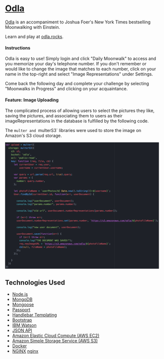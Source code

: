 # [Odla][odla]

[Odla][odla] is an accompaniment to Joshua Foer's New York Times bestselling Moonwalking with Einstein.

Learn and play at [odla.rocks][odla].

#### Instructions
Odla is easy to use! Simply login and click "Daily Moonwalk" to access and you memorize your day's telephone number. If you don't remember or would like to change the image that matches to each number, click on your name in the top-right and select "Image Representations" under Settings.

Come back the following day and complete your challenge by selecting "Moonwalks in Progress" and clicking on your acquaintance.


#### Feature: Image Uploading
The complicated process of allowing users to select the pictures they like, saving the pictures, and associating them to users as their imageRepresentations in the database is fulfilled by the following code.

The `multer and `multerS3` libraries were used to store the image on Amazon's S3 cloud storage.

![uploadCode]




## Technologies Used

* [Node.js][node]
* [MongoDB][mongo]
* [Mongoose][mongoose]
* [Passport][passport]
* [Handlebar Templating][handlebars]
* [Bootstrap][bootstrap]
* [IBM Watson][watson]
* [JSON API][json]
* [Amazon Elastic Cloud Compute (AWS EC2)][ec2]
* [Amazon Simple Storage Service (AWS S3)][s3]
* [Docker][docker]
* [NGINX] [nginx]







[odla]: http://www.odla.rocks/

[uploadCode]: ./docs/imageUploadCode.png


[node]: https://nodejs.org/en/
[mongo]: https://www.mongodb.com/
[mongoose]: http://mongoosejs.com/
[passport]: http://passportjs.org/
[handlebars]: http://handlebarsjs.com/
[bootstrap]: http://getbootstrap.com/
[watson]: https://www.ibm.com/watson/
[json]: http://jsonapi.org/
[ec2]: https://aws.amazon.com/ec2/
[s3]: https://aws.amazon.com/s3/
[docker]: https://www.docker.com/
[nginx]: https://www.nginx.com/resources/wiki/
